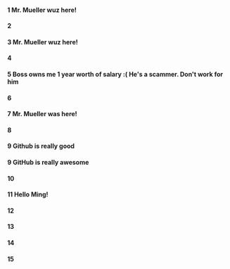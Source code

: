 #### 1 Mr. Mueller wuz here!
#### 2
#### 3 Mr. Mueller wuz here!
#### 4
#### 5 Boss owns me 1 year worth of salary :( He's a scammer. Don't work for him
#### 6
#### 7 Mr. Mueller was here!
#### 8

#### 9 Github is really good

#### 9 GitHub is really awesome

#### 10
#### 11 Hello Ming!
#### 12
#### 13
#### 14
#### 15
